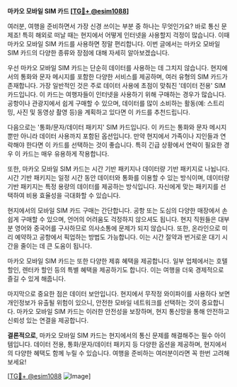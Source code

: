 **마카오 모바일 SIM 카드 [[TG💪+ @esim1088](https://t.me/s/esim1088)]**

여러분, 여행을 준비하면서 가장 신경 쓰이는 부분 중 하나는 무엇인가요? 바로 통신 문제죠! 특히 해외로 떠날 때는 현지에서 어떻게 인터넷을 사용할지 걱정이 많습니다. 이때 마카오 모바일 SIM 카드를 사용하면 정말 편리합니다. 이번 글에서는 마카오 모바일 SIM 카드의 다양한 종류와 장점에 대해 자세히 알아보겠습니다.

우선 마카오 모바일 SIM 카드는 단순히 데이터를 사용하는 데 그치지 않습니다. 현지에서의 통화와 문자 메시지를 포함한 다양한 서비스를 제공하며, 여러 유형의 SIM 카드가 존재합니다. 가장 일반적인 것은 주로 데이터 사용에 초점이 맞춰진 '데이터 전용' SIM 카드입니다. 이 카드는 여행자들이 인터넷을 사용하기 위해 구매하는 경우가 많습니다. 공항이나 관광지에서 쉽게 구매할 수 있으며, 데이터를 많이 소비하는 활동(예: 스트리밍, 사진 및 동영상 촬영 등)을 계획하고 있다면 이 카드를 추천드립니다.

다음으로는 '통화/문자/데이터 패키지' SIM 카드입니다. 이 카드는 통화와 문자 메시지뿐만 아니라 데이터 사용까지 포함된 옵션입니다. 만약 현지에서 가족이나 지인들과 연락해야 한다면 이 카드를 선택하는 것이 좋습니다. 특히 긴급 상황에서 연락이 필요한 경우 이 카드는 매우 유용하게 작용합니다.

또한, 마카오 모바일 SIM 카드는 시간 기반 패키지나 데이터량 기반 패키지로 나뉩니다. 시간 기반 패키지는 일정 시간 동안 데이터와 통화를 이용할 수 있는 방식이며, 데이터량 기반 패키지는 특정 용량의 데이터를 제공하는 방식입니다. 자신에게 맞는 패키지를 선택하여 비용 효율성을 극대화할 수 있습니다.

현지에서의 모바일 SIM 카드 구매는 간단합니다. 공항 또는 도심의 다양한 매장에서 손쉽게 구매할 수 있으며, 언어의 어려움도 걱정하지 않으셔도 됩니다. 현지 직원들은 대부분 영어와 중국어를 구사하므로 의사소통에 문제가 되지 않습니다. 또한, 온라인으로 미리 예약하고 공항에서 픽업하는 방법도 가능합니다. 이는 시간 절약과 번거로운 대기 시간을 줄이는 데 큰 도움이 됩니다.

마카오 모바일 SIM 카드는 또한 다양한 제휴 혜택을 제공합니다. 일부 업체에서는 호텔 할인, 렌터카 할인 등의 특별 혜택을 제공하기도 합니다. 이는 여행을 더욱 경제적으로 즐길 수 있게 해줍니다.

마지막으로 중요한 점은 데이터 보안입니다. 현지에서 무작정 와이파이를 사용하다 보면 개인정보가 유출될 위험이 있으니, 안전한 모바일 네트워크를 선택하는 것이 중요합니다. 마카오 모바일 SIM 카드는 이러한 안전성을 보장하며, 현지 통신망을 통해 안전하고 신뢰성 있는 연결을 제공합니다.

**결론적으로**, 마카오 모바일 SIM 카드는 현지에서의 통신 문제를 해결해주는 필수 아이템입니다. 데이터 전용, 통화/문자/데이터 패키지 등 다양한 옵션을 제공하며, 현지에서의 다양한 혜택도 함께 누릴 수 있습니다. 여행을 준비하는 여러분이라면 꼭 한번 고려해보세요!

[[TG💪+ @esim1088](https://t.me/s/esim1088) ![Image](https://i.postimg.cc/Y0z9fWf4/image.png)]